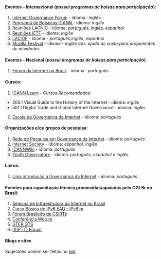 
#### Eventos - Internacional (*possui programas de bolsas para participação*):
1. [Internet Governance Forum](https://www.intgovforum.org/)  - idioma : *inglês*  
3. [Programa de Bolsistas ICANN ](https://www.icann.org/fellowshipprogram) - idioma: *inglês*
4. [Reuniões LACNIC](http://www.lacnic.net/991/1/lacnic/programa-de-becas) - idioma: *português, inglês, espanhol*
5. [Reuniões IETF](https://www.ietf.org/about/participate/) - idioma: *inglês*
6. [LACIGF](https://lacigf.org/pt-br/) - idioma - *português,inglês, espanhol*
7. [Mozilla Festival](https://mozillafestival.org/) - idioma - *inglês* obs: *ajuda de custo para proponentes de atividades*


#### Eventos - Nacional (*possui programas de bolsas para participação*)
1. [Fórum da Internet no Brasil](http://forumdainternet.cgi.br/index.html) - idioma : *português*

#### Cursos:
1. [ICANN Learn](https://learn.icann.org/) - *Cursos Recomendados*: 
 * 200.1 Visual Guide to the History of the Internet - idioma: *inglês*
 * 501.1 Digital Trade and Global Internet Governance - idioma: *inglês*
2. [Escola de Governança da Internet](https://egi.nic.br/) - idioma: *português*

#### Organizações e/ou grupos de pesquisa:
1. [Rede de Pesquisa em Governança da Internet](http://www.redegovernanca.net.br/) -  idioma: *português*
2. [Internet Society](https://www.internetsociety.org/) - idioma: *espanhol, inglês*
3. [ICANNWiki](https://pt.icannwiki.org/) - idioma: *português*
4. [Youth Observatory](http://obdjuv.org/) - idioma: *português, espanhol e inglês* 

#### Livros: 
1. [Uma introdução a Governança da Internet](http://cgi.br/publicacao/uma-introducao-a-governanca-da-internet/) - idioma: *português*


#### Eventos para capacitação técnica promovidas/apoiadas pelo CGI.Br no Brasil:
1. [Semana de Infraestrutura da Internet no Brasil](http://nic.br/semanainfrabr/)
2. [Curso Básico de IPv6 EAD - IPv6.br](http://saladeaula.nic.br/courses/course-v1:NIC.br+IPV6-001+T001/about)
3. [Fórum Brasileiro de CSIRTs](https://www.cert.br/forum2018/)
4. [Conferência Web.br](http://conferenciaweb.w3c.br/)
5. [GTER GTS](http://gtergts.nic.br/)
6. [IX(PTT) Fórum ](http://forum.ix.br/)

#### Blogs e sites 

Sugestões podem ser feitas no [link](https://docs.google.com/document/d/175umreaInravaXztG2wcWkLf0ibvEKf0R07BfMgntVE/edit?usp=sharing)

